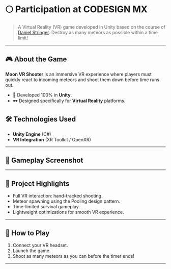 # 🌕 Participation at CODESIGN MX

> A Virtual Reality (VR) game developed in Unity based on the course of [Daniel Stringer](https://opensea.io/collection/daily-pixel-bashing).
> Destroy as many meteors as possible within a time limit!

---

## 🎮 About the Game

**Moon VR Shooter** is an immersive VR experience where players must quickly react to incoming meteors and shoot them down before time runs out.

- 🚀 Developed 100% in **Unity**.
- 🕶️ Designed specifically for **Virtual Reality** platforms.

## 🛠️ Technologies Used

- **Unity Engine** (C#)
- **VR Integration** (XR Toolkit / OpenXR)
---

## 🎥 Gameplay Screenshot

---

## 📜 Project Highlights

- Full VR interaction: hand-tracked shooting.
- Meteor spawning using the Pooling design pattern.
- Time-limited survival gameplay.
- Lightweight optimizations for smooth VR experience.

---

## 🚀 How to Play

1. Connect your VR headset.
2. Launch the game.
3. Shoot as many meteors as you can before the timer ends!

---
